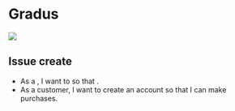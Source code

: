 # Gradus
<a href="https://zenhub.com"><img src="https://raw.githubusercontent.com/ZenHubIO/support/master/zenhub-badge.png"></a>

## Issue create
- As a <user type>, I want to <task> so that <goal>.
- As a customer, I want to create an account so that I can make purchases.
